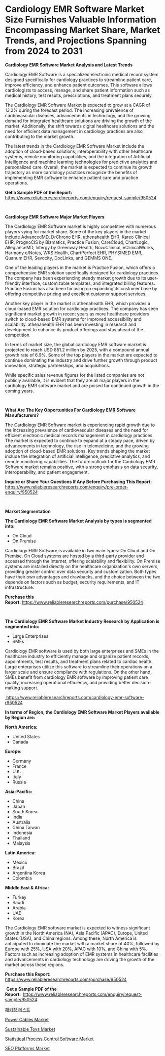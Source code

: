 <p><h1>Cardiology EMR Software Market Size Furnishes Valuable Information Encompassing Market Share, Market Trends, and Projections Spanning from 2024 to 2031</h1></p><p><strong>Cardiology EMR Software Market Analysis and Latest Trends</strong></p>
<p><p>Cardiology EMR Software is a specialized electronic medical record system designed specifically for cardiology practices to streamline patient care, improve efficiency, and enhance patient outcomes. This software allows cardiologists to access, manage, and share patient information such as medical history, test results, prescriptions, and treatment plans securely.</p><p>The Cardiology EMR Software Market is expected to grow at a CAGR of 13.2% during the forecast period. The increasing prevalence of cardiovascular diseases, advancements in technology, and the growing demand for integrated healthcare solutions are driving the growth of the market. Additionally, the shift towards digital healthcare solutions and the need for efficient data management in cardiology practices are also contributing to the market growth.</p><p>The latest trends in the Cardiology EMR Software Market include the adoption of cloud-based solutions, interoperability with other healthcare systems, remote monitoring capabilities, and the integration of Artificial Intelligence and machine learning technologies for predictive analytics and personalized care. Overall, the market is expected to continue its growth trajectory as more cardiology practices recognize the benefits of implementing EMR software to enhance patient care and practice operations.</p></p>
<p><strong>Get a Sample PDF of the Report:&nbsp;</strong> <a href="https://www.reliableresearchreports.com/enquiry/request-sample/950524">https://www.reliableresearchreports.com/enquiry/request-sample/950524</a></p>
<p>&nbsp;</p>
<p><strong>Cardiology EMR Software Major Market Players</strong></p>
<p><p>The Cardiology EMR Software market is highly competitive with numerous players vying for market share. Some of the key players in the market include AdvancedMD, DrChrono EHR, athenahealth EHR, Kareo Clinical EHR, PrognoCIS by Bizmatics, Practice Fusion, CareCloud, ChartLogic, AllegianceMD, Intergy by Greenway Health, NovoClinical, eClinicalWorks, Harmony e/Notes, WRS Health, ChartPerfect EHR, PHYSIMED EMR, Quanum EHR, Sevocity, DocLinks, and GEMMS ONE.</p><p>One of the leading players in the market is Practice Fusion, which offers a comprehensive EMR solution specifically designed for cardiology practices. The company has been experiencing steady market growth due to its user-friendly interface, customizable templates, and integrated billing features. Practice Fusion has also been focusing on expanding its customer base by offering competitive pricing and excellent customer support services.</p><p>Another key player in the market is athenahealth EHR, which provides a cloud-based EMR solution for cardiology practices. The company has seen significant market growth in recent years as more healthcare providers switch to cloud-based EMR systems for improved accessibility and scalability. athenahealth EHR has been investing in research and development to enhance its product offerings and stay ahead of the competition.</p><p>In terms of market size, the global cardiology EMR software market is projected to reach USD 851.2 million by 2025, with a compound annual growth rate of 6.9%. Some of the top players in the market are expected to continue dominating the industry and drive further growth through product innovation, strategic partnerships, and acquisitions.</p><p>While specific sales revenue figures for the listed companies are not publicly available, it is evident that they are all major players in the cardiology EMR software market and are poised for continued growth in the coming years.</p></p>
<p>&nbsp;</p>
<p><strong>What Are The Key Opportunities For Cardiology EMR Software Manufacturers?</strong></p>
<p><p>The Cardiology EMR Software market is experiencing rapid growth due to the increasing prevalence of cardiovascular diseases and the need for efficient electronic medical records management in cardiology practices. The market is expected to continue to expand at a steady pace, driven by advancements in technology, the rise in telemedicine, and the growing adoption of cloud-based EMR solutions. Key trends shaping the market include the integration of artificial intelligence, predictive analytics, and remote monitoring capabilities. The future outlook for the Cardiology EMR Software market remains positive, with a strong emphasis on data security, interoperability, and patient engagement.</p></p>
<p><strong>Inquire or Share Your Questions If Any Before Purchasing This Report:</strong> <a href="https://www.reliableresearchreports.com/enquiry/pre-order-enquiry/950524">https://www.reliableresearchreports.com/enquiry/pre-order-enquiry/950524</a></p>
<p>&nbsp;</p>
<p><strong>Market Segmentation</strong></p>
<p><strong>The Cardiology EMR Software Market Analysis by types is segmented into:</strong></p>
<p><ul><li>On Cloud</li><li>On Premise</li></ul></p>
<p><p>Cardiology EMR Software is available in two main types: On Cloud and On Premise. On Cloud systems are hosted by a third-party provider and accessed through the internet, offering scalability and flexibility. On Premise systems are installed directly on the healthcare organization's own servers, providing greater control over data security and customization. Both types have their own advantages and drawbacks, and the choice between the two depends on factors such as budget, security requirements, and IT infrastructure.</p></p>
<p><strong>Purchase this Report:&nbsp;</strong><a href="https://www.reliableresearchreports.com/purchase/950524">https://www.reliableresearchreports.com/purchase/950524</a></p>
<p>&nbsp;</p>
<p><strong>The Cardiology EMR Software Market Industry Research by Application is segmented into:</strong></p>
<p><ul><li>Large Enterprises</li><li>SMEs</li></ul></p>
<p><p>Cardiology EMR software is used by both large enterprises and SMEs in the healthcare industry to efficiently manage and organize patient records, appointments, test results, and treatment plans related to cardiac health. Large enterprises utilize this software to streamline their operations on a larger scale and ensure compliance with regulations. On the other hand, SMEs benefit from cardiology EMR software by improving patient care quality, increasing operational efficiency, and providing better decision-making support.</p></p>
<p><a href="https://www.reliableresearchreports.com/cardiology-emr-software-r950524">&nbsp;https://www.reliableresearchreports.com/cardiology-emr-software-r950524</a></p>
<p><strong>In terms of Region, the Cardiology EMR Software Market Players available by Region are:</strong></p>
<p>
    <p> <strong> North America: </strong>
        <ul>
            <li>United States</li>
            <li>Canada</li>
        </ul>
        </p> 
    <p> <strong> Europe: </strong>
        <ul>
            <li>Germany</li>
            <li>France</li>
            <li>U.K.</li>
            <li>Italy</li>
            <li>Russia</li>
        </ul>
        </p> 
    <p> <strong> Asia-Pacific: </strong>
        <ul>
            <li>China</li>
            <li>Japan</li>
            <li>South Korea</li>
            <li>India</li>
            <li>Australia</li>
            <li>China Taiwan</li>
            <li>Indonesia</li>
            <li>Thailand</li>
            <li>Malaysia</li>
        </ul>
        </p> 
    <p> <strong> Latin America: </strong>
        <ul>
            <li>Mexico</li>
            <li>Brazil</li>
            <li>Argentina Korea</li>
            <li>Colombia</li>
        </ul>
        </p> 
    <p> <strong> Middle East & Africa: </strong>
        <ul>
            <li>Turkey</li>
            <li>Saudi</li>
            <li>Arabia</li>
            <li>UAE</li>
            <li>Korea</li>
        </ul>
    </p>
    </p>
<p><p>The Cardiology EMR software market is expected to witness significant growth in the North America (NA), Asia Pacific (APAC), Europe, United States (USA), and China regions. Among these, North America is anticipated to dominate the market with a market share of 40%, followed by Europe with 25%, USA with 20%, APAC with 10%, and China with 5%. Factors such as increasing adoption of EMR systems in healthcare facilities and advancements in cardiology technology are driving the growth of the market across these regions.</p></p>
<p><strong>Purchase this Report: </strong><a href="https://www.reliableresearchreports.com/purchase/950524">https://www.reliableresearchreports.com/purchase/950524</a></p>
<p>&nbsp;<strong>Get a Sample PDF of the Report:&nbsp;&nbsp;</strong><a href="https://www.reliableresearchreports.com/enquiry/request-sample/950524">https://www.reliableresearchreports.com/enquiry/request-sample/950524</a></p>
<p><strong></strong></p>
<p><p><a href="https://github.com/PhilToryphy7876567/Market-Research-Report-List-1/blob/main/297924851092.md">패키징 테스트</a></p><p><a href="https://www.linkedin.com/pulse/power-cables-market-furnishes-information-share-trends-growth-dn0je">Power Cables Market</a></p><p><a href="https://www.linkedin.com/pulse/sustainable-toys-market-insight-trends-growth-forecasted-from-1qu7f">Sustainable Toys Market</a></p><p><a href="https://github.com/tamvrosiya/Market-Research-Report-List-4/blob/main/statistical-process-control-software-market.md">Statistical Process Control Software Market</a></p><p><a href="https://github.com/changoleonlaverguenzanoexiste/Market-Research-Report-List-3/blob/main/seo-platforms-market.md">SEO Platforms Market</a></p></p>